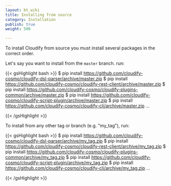 ```yaml
---
layout: bt_wiki
title: Installing from source
category: Installation
publish: true
weight: 500

---
```


To install Cloudify from source you must install several packages in the correct order.

Let's say you want to install from the `master` branch. run:

{{< gsHighlight  bash  >}}
$ pip install https://github.com/cloudify-cosmo/cloudify-dsl-parser/archive/master.zip
$ pip install https://github.com/cloudify-cosmo/cloudify-rest-client/archive/master.zip
$ pip install https://github.com/cloudify-cosmo/cloudify-plugins-common/archive/master.zip
$ pip install https://github.com/cloudify-cosmo/cloudify-script-plugin/archive/master.zip
$ pip install https://github.com/cloudify-cosmo/cloudify-cli/archive/master.zip
...

{{< /gsHighlight >}}


To install from any other tag or branch (e.g. "my_tag"), run:

{{< gsHighlight  bash  >}}
$ pip install https://github.com/cloudify-cosmo/cloudify-dsl-parser/archive/my_tag.zip
$ pip install https://github.com/cloudify-cosmo/cloudify-rest-client/archive/my_tag.zip
$ pip install https://github.com/cloudify-cosmo/cloudify-plugins-common/archive/my_tag.zip
$ pip install https://github.com/cloudify-cosmo/cloudify-script-plugin/archive/my_tag.zip
$ pip install https://github.com/cloudify-cosmo/cloudify-cli/archive/my_tag.zip
...

{{< /gsHighlight >}}
